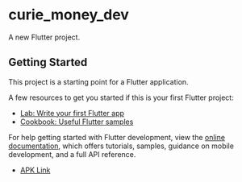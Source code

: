 # curie_money_dev

A new Flutter project.

## Getting Started

This project is a starting point for a Flutter application.

A few resources to get you started if this is your first Flutter project:

- [Lab: Write your first Flutter app](https://docs.flutter.dev/get-started/codelab)
- [Cookbook: Useful Flutter samples](https://docs.flutter.dev/cookbook)

For help getting started with Flutter development, view the
[online documentation](https://docs.flutter.dev/), which offers tutorials,
samples, guidance on mobile development, and a full API reference.

- [APK Link](https://drive.google.com/file/d/1b9ZW6AVPwaVNrlE-vn6AZFTW7f48zv0a/view?usp=sharing)
